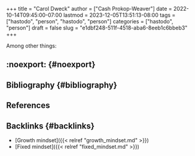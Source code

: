 +++
title = "Carol Dweck"
author = ["Cash Prokop-Weaver"]
date = 2022-10-14T09:45:00-07:00
lastmod = 2023-12-05T13:51:13-08:00
tags = ["hastodo", "person", "hastodo", "person"]
categories = ["hastodo", "person"]
draft = false
slug = "e1dbf248-511f-4518-aba6-8eeb1c6bbeb3"
+++

Among other things:


## :noexport: {#noexport}


## Bibliography {#bibliography}

## References

<style>.csl-entry{text-indent: -1.5em; margin-left: 1.5em;}</style><div class="csl-bib-body">
</div>


## Backlinks {#backlinks}

-   [Growth mindset]({{< relref "growth_mindset.md" >}})
-   [Fixed mindset]({{< relref "fixed_mindset.md" >}})
